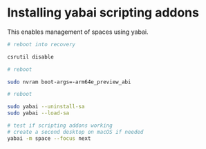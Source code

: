 # Installing yabai scripting addons

This enables management of spaces using yabai.

```bash
# reboot into recovery

csrutil disable

# reboot

sudo nvram boot-args=-arm64e_preview_abi

# reboot

sudo yabai --uninstall-sa
sudo yabai --load-sa

# test if scripting addons working
# create a second desktop on macOS if needed
yabai -m space --focus next
```


